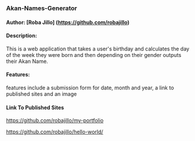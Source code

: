 ### Akan-Names-Generator

#### Author: [Roba Jillo] (https://github.com/robajillo)

#### Description:

This is a web application that takes a user's birthday and calculates the day of the week they were born and then depending on their gender outputs their Akan Name. 

#### Features:

features include a submission form for date, month and year, a link to published sites and an image 

#### Link To Published Sites

https://github.com/robajillo/my-portfolio

https://github.com/robajillo/hello-world/


